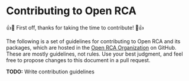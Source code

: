 # Contributing to Open RCA

:+1::tada: First off, thanks for taking the time to contribute! :tada::+1:

The following is a set of guidelines for contributing to Open RCA and its packages, which are hosted in the [Open RCA Organization](https://github.com/openrca) on GitHub. These are mostly guidelines, not rules. Use your best judgment, and feel free to propose changes to this document in a pull request.

**TODO:** Write contribution guidelines
